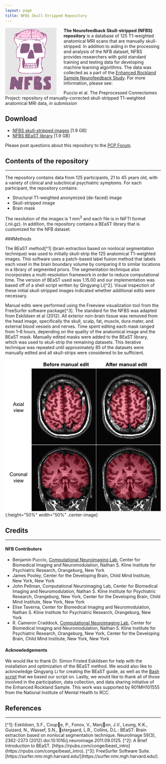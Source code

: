```yaml
---
layout: page
title: NFBS Skull-Stripped Repository
---
```

<p><img style="float: left;margin:0 23px 0 0" src="images/logo.png" width="33%" height="33%" /></p>

**The Neurofeedback Skull-stripped (NFBS) repository** is a database of 125 T1-weighted anatomical MRI scans that are manually skull-stripped. In addition to aiding in the processing and analysis of the NFB dataset, NFBS provides researchers with gold standard training and testing data for developing machine learning algorithms. The data was collected as a part of the [Enhanced Rockland Sample Neurofeedback Study](http://fcon_1000.projects.nitrc.org/indi/enhanced/).
For more information, please see:

Puccio et al. The Preprocessed Connectomes Project: repository of manually-corrected skull-stripped T1-weighted anatomical MRI data, *in submission*

## Download
- [NFBS skull-stripped images](https://fcp-indi.s3.amazonaws.com/data/Projects/RocklandSample/NFBS_Dataset.tar.gz) [1.9 GB]
- [NFBS BEaST library](https://fcp-indi.s3.amazonaws.com/data/Projects/RocklandSample/NFBS_BEaST_Library.tar) [1.9 GB]

Please post questions about this repository to the [PCP Forum](https://groups.google.com/forum/#!forum/pcp_forum).
<br>

## Contents of the repository
<hr>

The repository contains data from 125 participants, 21 to 45 years old, with a variety of clinical and subclinical psychiatric symptoms. For each participant, the repository contains:

- Structural T1-weighted anonymized (de-faced) image
- Skull-stripped image
- Brain mask

The resolution of the images is 1 mm<sup>3</sup> and each file is in NiFTI format (.nii.gz). In addition, the repository contains a BEaST library that is customized for the NFB dataset.


###Methods

The BEaST method[^1] (brain extraction based on nonlocal segmentation technique) was used to initially skull-strip the 125 anatomical T1-weighted images. This software uses a patch-based label fusion method that labels each voxel in the brain boundary volume by comparing it to similar locations in a library of segmented priors. The segmentation technique also incorporates a multi-resolution framework in order to reduce computational time. The version of BEaST used was 1.15.00 and our implementation was based off of a shell script written by Qingyang Li[^2]. Visual inspection of these initial skull-stripped images indicated whether additional edits were necessary.

Manual edits were performed using the Freeview visualization tool from the FreeSurfer software package[^3]. The standard for the NFBS was adapted from Eskildsen et al (2012). All exterior non-brain tissue was removed from the head image, specifically the skull, scalp, fat, muscle, dura mater, and external blood vessels and nerves. Time spent editing each mask ranged from 1–8 hours, depending on the quality of the anatomical image and the BEaST mask. Manually edited masks were added to the BEaST library, which was used to skull-strip the remaining datasets. This iterative technique was repeated until approximately 85 of the datasets were manually edited and all skull-strips were considered to be sufficient.

![edit](images/edit.png){:height="50%" width="50%" .center-image}

## Credits
<hr>

#### NFB Contributors
- Benjamin Puccio, [Computational Neuroimaging Lab](http://computational-neuroimaging-lab.org), Center for Biomedical Imaging and Neuromodulation, Nathan S. Kline Institute for Psychiatric Research, Orangeburg, New York
- James Pooley, Center for the Developing Brain, Child Mind Institute, New York, New York
- John Pellman, Computational Neuroimaging Lab, Center for Biomedical Imaging and Neuromodulation, Nathan S. Kline Institute for Psychiatric Research, Orangeburg, New York, Center for the Developing Brain, Child Mind Institute, New York, New York
- Elise Taverna, Center for Biomedical Imaging and Neuromodulation, Nathan S. Kline Institute for Psychiatric Research, Orangeburg, New York
- R. Cameron Craddock, [Computational Neuroimaging Lab](http://computational-neuroimaging-lab.org), Center for Biomedical Imaging and Neuromodulation, Nathan S. Kline Institute for Psychiatric Research, Orangeburg, New York, Center for the Developing Brain, Child Mind Institute, New York, New York

#### Acknowledgements
We would like to thank Dr. Simon Fristed Eskildsen for help with the installation and optimization of the BEaST method. We would also like to acknowledge Qingyang Li for creating the BEaST guide, as well as the [Bash script](https://rpubs.com/conge/beast_intro) that we based our script on. Lastly, we would like to thank all of those involved in the participation, data collection, and data sharing initiative of the Enhanced Rockland Sample. This work was supported by R01MH101555 from the National Institute of Mental Health to RCC.


## References
<hr>
[^1]: Eskildsen, S.F., Coupe, P., Fonov, V., Manjon, J.V., Leung, K.K., Guizard, N., Wassef, S.N., stergaard, L.R., Collins, D.L.: BEaST: Brain extraction based on nonlocal segmentation technique. NeuroImage 59(3), 2362-2373 (2012).doi:10.1016/j.neuroimage.2011.09.0125.
[^2]: A Brief Introduction to BEaST. [https://rpubs.com/conge/beast_intro](https://rpubs.com/conge/beast_intro).
[^3]: FreeSurfer Software Suite. [https://surfer.nmr.mgh.harvard.edu/](https://surfer.nmr.mgh.harvard.edu/).
